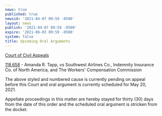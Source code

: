 ```yaml
---
news: true
published: true
newsid: '2021-04-07 09:59 -0500'
layout: news
publish: '2021-04-07 09:59 -0500'
expire: '2021-06-03 09:59 -0500'
system: false
title: Upcoming Oral Arguments
---
```

<u>Court of Civil Appeals</u>

[118,658](http://www.oscn.net/dockets/GetCaseInformation.aspx?db=appellate&number=118658)  - Amanda R. Tapp, vs Southwest Airlines Co., Indemnity Insurance Co. of North America, and The Workers' Compensation Commission

The above styled and numbered cause is currently pending on appeal before this Court and oral argument is currently scheduled for May 20, 2021.

Appellate proceedings in this matter are hereby stayed for thirty (30) days from the date of this order and the scheduled oral argument is stricken from the docket.